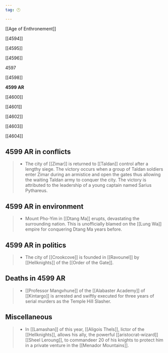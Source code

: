 ```yaml
---
tag: 🕛

---
```

[[Age of Enthronement]]


[[4594]]

[[4595]]

[[4596]]

4597

[[4598]]

**4599 AR**

[[4600]]

[[4601]]

[[4602]]

[[4603]]

[[4604]]



## 4599 AR in conflicts

>  - The city of [[Zimar]] is returned to [[Taldan]] control after a lengthy siege. The victory occurs when a group of Taldan soldiers enter Zimar during an armistice and open the gates thus allowing the waiting Taldan army to conquer the city. The victory is attributed to the leadership of a young captain named Sarius Pythareus.


## 4599 AR in environment

>  - Mount Pho-Yim in [[Dtang Ma]] erupts, devastating the surrounding nation. This is unofficially blamed on the [[Lung Wa]] empire for conquering Dtang Ma years before.


## 4599 AR in politics

>  - The city of [[Crookcove]] is founded in [[Ravounel]] by [[Hellknights]] of the [[Order of the Gate]].


## Deaths in 4599 AR

>  - [[Professor Mangvhune]] of the [[Alabaster Academy]] of [[Kintargo]] is arrested and swiftly executed for three years of serial murders as the Temple Hill Slasher.


## Miscellaneous

>  - In [[Lamashan]] of this year, [[Aligois Thels]], lictor of the [[Hellknights]], allows his ally, the powerful [[aristocrat-wizard]] [[Sheel Leroung]], to commandeer 20 of his knights to protect him in a private venture in the [[Menador Mountains]].






